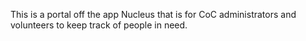 This is a portal off the app Nucleus that is for CoC administrators and volunteers to keep track of people in need.
